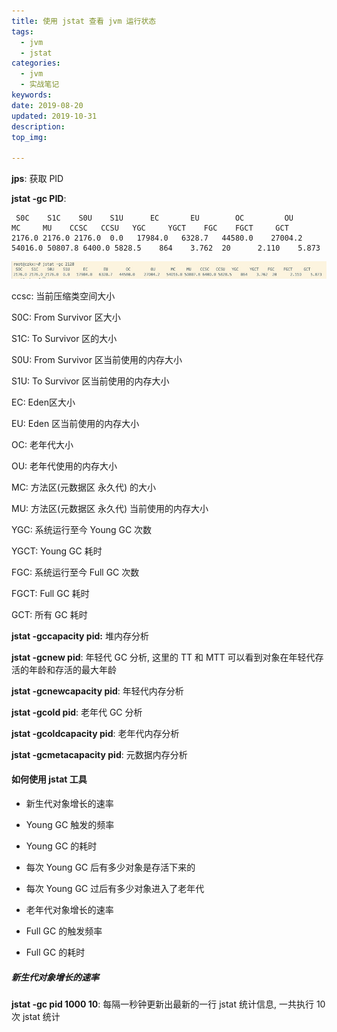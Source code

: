 ```yaml
---
title: 使用 jstat 查看 jvm 运行状态
tags:
  - jvm
  - jstat
categories:
  - jvm
  - 实战笔记
keywords: 
date: 2019-08-20
updated: 2019-10-31
description: 
top_img:

---
```




**jps**: 获取 PID 

**jstat -gc PID**:

```
 S0C    S1C    S0U    S1U      EC       EU        OC         OU       MC     MU    CCSC   CCSU   YGC     YGCT    FGC    FGCT     GCT
2176.0 2176.0 2176.0  0.0   17984.0   6328.7   44580.0    27004.2   54016.0 50807.8 6400.0 5828.5    864    3.762  20      2.110    5.873
```

![image-20190828222700470](./img/jstat1.png)

ccsc: 当前压缩类空间大小



S0C:    From Survivor 区大小

S1C:    To Survivor 区的大小

S0U:    From Survivor 区当前使用的内存大小

S1U:	To Survivor 区当前使用的内存大小

EC:       Eden区大小

EU:      Eden 区当前使用的内存大小

OC:     老年代大小

OU:     老年代使用的内存大小

MC:     方法区(元数据区 永久代) 的大小

MU:     方法区(元数据区 永久代) 当前使用的内存大小

YGC:    系统运行至今 Young GC 次数

YGCT:  Young GC 耗时

FGC:    系统运行至今 Full GC 次数

FGCT:  Full GC 耗时

GCT:	所有 GC 耗时



**jstat -gccapacity pid:** 堆内存分析

**jstat -gcnew pid**: 年轻代 GC 分析, 这里的 TT 和 MTT 可以看到对象在年轻代存活的年龄和存活的最大年龄

**jstat -gcnewcapacity pid**: 年轻代内存分析

**jstat -gcold pid**: 老年代 GC 分析

**jstat -gcoldcapacity pid**: 老年代内存分析

**jstat -gcmetacapacity pid**: 元数据内存分析



#### 如何使用 jstat 工具

- 新生代对象增长的速率

- Young GC 触发的频率
- Young GC 的耗时
- 每次 Young GC 后有多少对象是存活下来的
- 每次 Young GC 过后有多少对象进入了老年代
- 老年代对象增长的速率
- Full GC 的触发频率
- Full GC 的耗时



##### 新生代对象增长的速率

**jstat -gc pid 1000 10**: 每隔一秒钟更新出最新的一行 jstat 统计信息, 一共执行 10 次 jstat 统计



